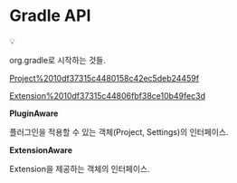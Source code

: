 # Gradle API

<aside>
💡

org.gradle로 시작하는 것들.

</aside>

[Project%2010df37315c4480158c42ec5deb24459f](Project%2010df37315c4480158c42ec5deb24459f)

[Extension%2010df37315c44806fbf38ce10b49fec3d](Extension%2010df37315c44806fbf38ce10b49fec3d)

**PluginAware**

플러그인을 적용할 수 있는 객체(Project, Settings)의 인터페이스.

**ExtensionAware**

Extension을 제공하는 객체의 인터페이스.